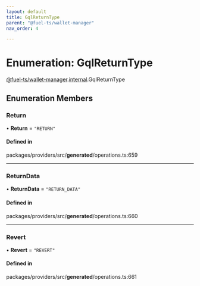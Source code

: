 ```yaml
---
layout: default
title: GqlReturnType
parent: "@fuel-ts/wallet-manager"
nav_order: 4

---
```


# Enumeration: GqlReturnType

[@fuel-ts/wallet-manager](../index.md).[internal](../namespaces/internal.md).GqlReturnType

## Enumeration Members

### Return

• **Return** = ``"RETURN"``

#### Defined in

packages/providers/src/__generated__/operations.ts:659

___

### ReturnData

• **ReturnData** = ``"RETURN_DATA"``

#### Defined in

packages/providers/src/__generated__/operations.ts:660

___

### Revert

• **Revert** = ``"REVERT"``

#### Defined in

packages/providers/src/__generated__/operations.ts:661
